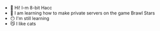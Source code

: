 - 👋 Hi! I-m 8-bit Hacc
- 👀 I am learning how to make private servers on the game Brawl Stars
- 😶 I'm still learning
- 😼 I like cats

<!---
BasiDent/8-bithacc is a ✨ special ✨ repository because its `README.md` (this file) appears on your GitHub profile.
You can click the Preview link to take a look at your changes.
--->

